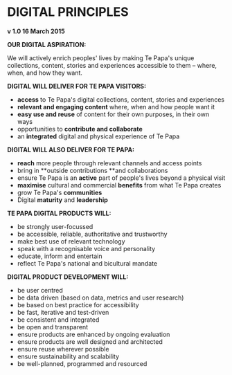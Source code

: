# DIGITAL PRINCIPLES

**v 1.0 16 March 2015**

**OUR DIGITAL ASPIRATION:**

We will actively enrich peoples' lives  by making Te Papa's  unique collections, content, stories and experiences accessible to them – where, when, and how they  want.

**DIGITAL WILL DELIVER FOR TE PAPA VISITORS:**

- **access** to Te Papa's digital collections, content, stories and experiences 
- **relevant and engaging content** where, when and how people want it 
- **easy use and reuse** of content for their own purposes, in their own ways
- opportunities to **contribute and collaborate**
- an **integrated** digital and physical experience of Te Papa 

**DIGITAL WILL ALSO DELIVER FOR TE PAPA:**

- **reach** more people through relevant channels and access points
- bring in **outside contributions **and collaborations
- ensure Te Papa is an **active** part of people's lives beyond a physical visit
- **maximise** cultural and commercial **benefits** from what Te Papa creates
- grow Te Papa's **communities** 
- Digital **maturity** and **leadership** 

**TE PAPA DIGITAL PRODUCTS WILL:**

- be strongly user-focussed
- be accessible, reliable, authoritative and trustworthy
- make best use of relevant technology
- speak with a recognisable voice and personality
- educate, inform and entertain
- reflect Te Papa's national and bicultural mandate

**DIGITAL PRODUCT DEVELOPMENT WILL:**

- be user centred
- be data driven (based on data, metrics and user research)
- be based on best practice for accessibility
- be fast, iterative and test-driven 
- be consistent and integrated
- be open and transparent
- ensure products are enhanced by ongoing evaluation 
- ensure products are well designed and architected 
- ensure reuse wherever possible
- ensure sustainability and scalability
- be well-planned, programmed and resourced